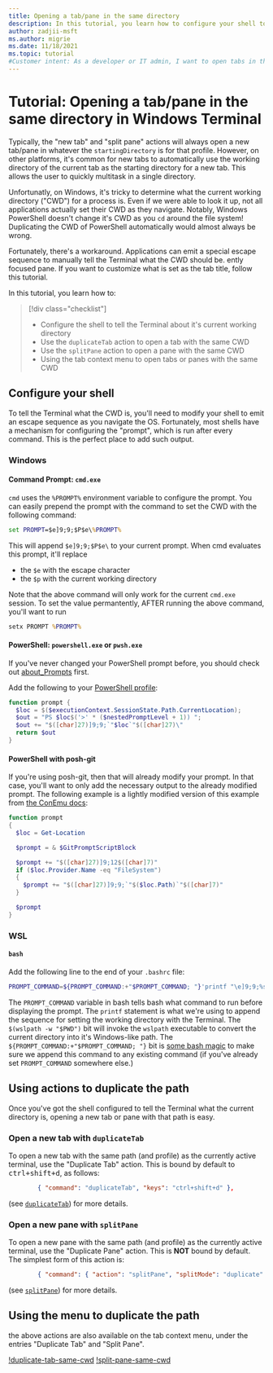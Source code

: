 ```yaml
---
title: Opening a tab/pane in the same directory
description: In this tutorial, you learn how to configure your shell to allow Windows Terminal to open tabs in the same path.
author: zadjii-msft
ms.author: migrie
ms.date: 11/18/2021
ms.topic: tutorial
#Customer intent: As a developer or IT admin, I want to open tabs in the same working directory as my current tab.
---
```


# Tutorial: Opening a tab/pane in the same directory in Windows Terminal

Typically, the "new tab" and "split pane" actions will always open a new tab/pane in whatever the `startingDirectory` is for that profile. However, on other platforms, it's common for new tabs to automatically use the working directory of the current tab as the starting directory for a new tab. This allows the user to quickly multitask in a single directory. 

Unfortunatly, on Windows, it's tricky to determine what the current working directory ("CWD") for a process is. Even if we were able to look it up, not all applications actually set their CWD as they navigate. Notably, Windows PowerShell doesn't change it's CWD as you `cd` around the file system! Duplicating the CWD of PowerShell automatically would almost always be wrong. 

Fortunately, there's a workaround. Applications can emit a special escape sequence to manually tell the Terminal what the CWD should be. ently focused pane. If you want to customize what is set as the tab title, follow this tutorial.

In this tutorial, you learn how to:

> [!div class="checklist"]
> * Configure the shell to tell the Terminal about it's current working directory
> * Use the `duplicateTab` action to open a tab with the same CWD
> * Use the `splitPane` action to open a pane with the same CWD
> * Using the tab context menu to open tabs or panes with the same CWD

## Configure your shell

To tell the Terminal what the CWD is, you'll need to modify your shell to emit an escape sequence as you navigate the OS. Fortunately, most shells have a mechanism for configuring the "prompt", which is run after every command. This is the perfect place to add such output. 

### Windows

#### Command Prompt: `cmd.exe`

`cmd` uses the `%PROMPT%` environment variable to configure the prompt. You can easily prepend the prompt with the command to set the CWD with the following command:

```cmd
set PROMPT=$e]9;9;$P$e\%PROMPT%
```

This will append `$e]9;9;$P$e\` to your current prompt. When cmd evaluates this prompt, it'll replace 
* the `$e` with the escape character 
* the `$p` with the current working directory

Note that the above command will only work for the current `cmd.exe` session. To set the value permantently, AFTER running the above command, you'll want to run

```cmd
setx PROMPT %PROMPT%
```

#### PowerShell: `powershell.exe` or `pwsh.exe`

If you've never changed your PowerShell prompt before, you should check out [about_Prompts](https://docs.microsoft.com/en-us/powershell/module/microsoft.powershell.core/about/about_prompts?view=powershell-7.2) first.

Add the following to your [PowerShell profile](https://docs.microsoft.com/en-us/powershell/module/microsoft.powershell.core/about/about_profiles?view=powershell-7.2#the-profile-files):

```powershell
function prompt {
  $loc = $($executionContext.SessionState.Path.CurrentLocation);
  $out = "PS $loc$('>' * ($nestedPromptLevel + 1)) ";
  $out += "$([char]27)]9;9;`"$loc`"$([char]27)\"
  return $out
}
```

#### PowerShell with posh-git

If you're using posh-git, then that will already modify your prompt. In that case, you'll want to only add the necessary output to the already modified prompt. The following example is a lightly modified version of this example from [the ConEmu docs](https://conemu.github.io/en/ShellWorkDir.html#PowerShellPoshGit):

```powershell
function prompt
{
  $loc = Get-Location

  $prompt = & $GitPromptScriptBlock

  $prompt += "$([char]27)]9;12$([char]7)"
  if ($loc.Provider.Name -eq "FileSystem")
  {
    $prompt += "$([char]27)]9;9;`"$($loc.Path)`"$([char]7)"
  }

  $prompt
}
```

### WSL

#### `bash`

Add the following line to the end of your `.bashrc` file:

```bash
PROMPT_COMMAND=${PROMPT_COMMAND:+"$PROMPT_COMMAND; "}'printf "\e]9;9;%s\e\\" "$(wslpath -w "$PWD")"'
```

The `PROMPT_COMMAND` variable in bash tells bash what command to run before displaying the prompt. The `printf` statement is what we're using to append the sequence for setting the working directory with the Terminal. The `$(wslpath -w "$PWD")` bit will invoke the `wslpath` executable to convert the current directory into it's Windows-like path. The `${PROMPT_COMMAND:+"$PROMPT_COMMAND; "}` bit is [some bash magic](https://unix.stackexchange.com/a/466100) to make sure we append this command to any existing command (if you've already set `PROMPT_COMMAND` somewhere else.)

## Using actions to duplicate the path

Once you've got the shell configured to tell the Terminal what the current directory is, opening a new tab or pane with that path is easy.

### Open a new tab with `duplicateTab`

To open a new tab with the same path (and profile) as the currently active terminal, use the "Duplicate Tab" action. This is bound by default to <kbd>ctrl+shift+d</kbd>, as follows:

```json
        { "command": "duplicateTab", "keys": "ctrl+shift+d" },
```

(see [`duplicateTab`](customize-settings/actions#duplicate-tab)) for more details.

### Open a new pane with `splitPane`

To open a new pane with the same path (and profile) as the currently active terminal, use the "Duplicate Pane" action. This is **NOT** bound by default. The simplest form of this action is:

```json
        { "command": { "action": "splitPane", "splitMode": "duplicate" } },
```

(see [`splitPane`](customize-settings/actions#split-a-pane)) for more details.

## Using the menu to duplicate the path

the above actions are also available on the tab context menu, under the entries "Duplicate Tab" and "Split Pane".

[!duplicate-tab-same-cwd](../images/duplicate-tab-same-cwd.gif)
[!split-pane-same-cwd](../images/split-pane-same-cwd.gif)
